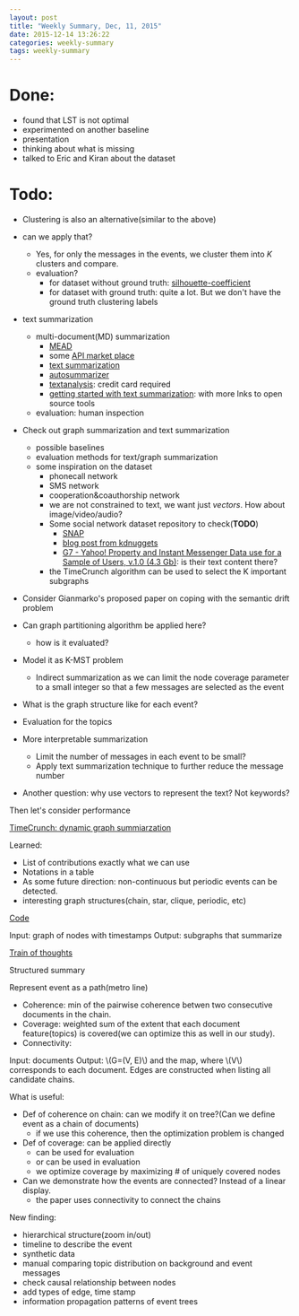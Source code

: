 ```yaml
---
layout: post
title: "Weekly Summary, Dec, 11, 2015"
date: 2015-12-14 13:26:22
categories: weekly-summary
tags: weekly-summary
---
```



# Done:

- found that LST is not optimal
- experimented on another baseline
- presentation
- thinking about what is missing
- talked to Eric and Kiran about the dataset


# Todo:

- Clustering is also an alternative(similar to the above)

- can we apply that?
    - Yes, for only the messages in the events, we cluster them into *K* clusters and compare.
  - evaluation?
    - for dataset without ground truth: [silhouette-coefficient](http://scikit-learn.org/stable/modules/clustering.html#silhouette-coefficient)
	- for dataset with ground truth: quite a lot. But we don't have the ground truth clustering labels
- text summarization
  - multi-document(MD) summarization
    - [MEAD](http://www.summarization.com/mead/)
	- some [API market place](https://market.mashape.com/)
	- [text summarization](http://textsummarization.net/)
	- [autosummarizer](http://autosummarizer.com/index.php)
	- [textanalysis](https://market.mashape.com/textanalysis/text-summarization#): credit card required
	- [getting started with text summarization](http://textminingonline.com/getting-started-with-the-automatic-text-summarization-api-on-mashape): with more lnks to open source tools
  - evaluation: human inspection
- Check out graph summarization and text summarization
  - possible baselines
  - evaluation methods for text/graph summarization
  - some inspiration on the dataset
    - phonecall network
	- SMS network
	- cooperation&coauthorship network
	- we are not constrained to text, we want just *vectors*. How about image/video/audio?
	- Some social network dataset repository to check(**TODO**)
	  - [SNAP](https://snap.stanford.edu/data/web-flickr.html)
	  - [blog post from kdnuggets](http://www.kdnuggets.com/2014/08/interesting-social-media-datasets.html+)
	  - [G7 - Yahoo! Property and Instant Messenger Data use for a Sample of Users, v.1.0 (4.3 Gb)](http://webscope.sandbox.yahoo.com/catalog.php?datatype=g): is their text content there?
	- the TimeCrunch algorithm can be used to select the K important subgraphs
- Consider Gianmarko's proposed paper on coping with the semantic drift problem
- Can graph partitioning algorithm be applied here?
  - how is it evaluated?
- Model it as K-MST problem
  - Indirect summarization as we can limit the node coverage parameter to a small integer so that a few messages are selected as the event
- What is the graph structure like for each event?
- Evaluation for the topics
- More interpretable summarization
  - Limit the number of messages in each event to be small?
  - Apply text summarization technique to further reduce the message number
- Another question: why use vectors to represent the text? Not keywords?

Then let's consider performance

[TimeCrunch: dynamic graph summiarzation](https://www.cs.cmu.edu/~neilshah/research/papers/TimeCrunch.KDD.2015.pdf)

Learned:

- List of contributions exactly what we can use
- Notations in a table
- As some future direction: non-continuous but periodic events can be detected.
- interesting graph structures(chain, star, clique, periodic, etc)

[Code](http://www.cs.cmu.edu/~neilshah/code/timecrunch_v0.1.tar.gz)

Input: graph of nodes with timestamps
Output: subgraphs that summarize


[Train of thoughts](http://www.cs.cmu.edu/~dshahaf/fp0590-shahaf.pdf)

Structured summary

Represent event as a path(metro line)

- Coherence: min of the pairwise coherence betwen two consecutive documents in the chain.
- Coverage: weighted sum of the extent that each document feature(topics) is covered(we can optimize this as well in our study).
- Connectivity:

Input: documents
Output: \\(G=(V, E)\\) and the map, where \\(V\\) corresponds to each document. Edges are constructed when listing all candidate chains.

What is useful:

- Def of coherence on chain: can we modify it on tree?(Can we define event as a chain of documents)
  - if we use this coherence, then the optimization problem is changed
- Def of coverage: can be applied directly
  - can be used for evaluation
  - or can be used in evaluation
  - we optimize coverage by maximizing # of uniquely covered nodes
- Can we demonstrate how the events are connected? Instead of a linear display.
  - the paper uses connectivity to connect the chains  


New finding:

- hierarchical structure(zoom in/out)
- timeline to describe the event
- synthetic data
- manual comparing topic distribution on background and event messages
- check causal relationship between nodes
- add types of edge, time stamp
- information propagation patterns of event trees
